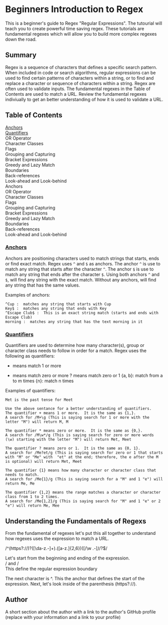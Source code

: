 # Beginners Introduction to Regex
This is a beginner's guide to Regex "Regular Expressions".  The tutourial will teach you to create powerful time saving regex.  These tutorials are fundamental regexes which will allow you to build more complex regexes down the road.  

## Summary
Regex is a sequence of characters that defines a specific search pattern.  When included in code or search algorithms, regular expressions can be used to find certain patterns of characters within a string, or to find and replace a character or sequence of characters within a string.  Regex are often used to validate inputs.  The  fundamental regexes in the Table of Contents are used to match a URL.  Review the fundamental regexes indiviually to get an better understanding of how it is used to validate a URL.

## Table of Contents

[Anchors](#Anchors)   
[Quantifiers](#Quatifiers)  
OR Operator  
Character Classes  
Flags  
Grouping and Capturing  
Bracket Expressions  
Greedy and Lazy Match  
Boundaries  
Back-references  
Look-ahead and Look-behind  
Anchors    
OR Operator  
Character Classes  
Flags  
Grouping and Capturing  
Bracket Expressions  
Greedy and Lazy Match  
Boundaries  
Back-references  
Look-ahead and Look-behind  

### <ins>Anchors<ins>  
Anchors are positioning characters used to match strings that starts, ends or find exact match.  Regex uses `^` and `$` as anchors.
The anchor `^` is use to match any string that starts after the character `^`.
The anchor `$` is use to match any string that ends after the character `$`.
Using both anchors `^` and `$`, will find any string with the exact match.
Without any anchors, will find any string that has the same values.

Examples of anchors:
```
^Cup :  matches any string that starts with Cup
Key$ :  matches any string that ends with Key
^Escape Club$ :  This is an exact string match (starts and ends with Escape Club)
morning :  matches any string that has the text morning in it
```
  

### <ins>Quantifiers<ins>
Quantifiers are used to determine how many character(s), group or character class needs to follow in order for a match.  Regex uses the following as quantifiers:  
+ means match 1 or more  
* means match zero or more
? means match zero or 1
{a, b}: match from a to m times
{n}: match n times 
  
Examples of quantifiers:  
```   
Met is the past tense for Meet  

Use the above sentance for a better understanding of quantifiers.  
The quantifier + means 1 or more.  It is the same as {1,}.
A search for /M+\g (This is saying search for 1 or more with the letter "M") will return M, M  

The quantifier * means zero or more.  It is the same as {0,}.
A search for /M\w*/g (This is saying search for zero or more words (\w) starting with the letter "M") will return Met, Meet

The quantifier ? means zero or 1.  It is the same as {0, 1}.
A search for /Me?et/g (This is saying search for zero or 1 that starts with "M" or "Me" with  "et" at the end; therefore, the e after the M is optional) will return Met, Meet  

The quantifier {1} means how many character or character class that needs to match.  
A search for /Me{1}/g (This is saying search for a "M" and 1 "e") will return Me, Me

The quantifier {1,2} means the range matches a character or character class from 1 to 2 times.  
A search for /Me{1,2}/g (This is saying search for "M" and 1 "e" or 2 "e") will return Me, Mee  
```
## Understanding the Fundamentals of Regexs
From the fundamental of regexes let's put this all together to understand how regexes uses the expression to match a URL.  

/^(https?:\/\/)?([\da-z\.-]+)\.([a-z\.]{2,6})([\/\w \.-]*)*\/?$/  

Let's start from the beginning and ending of the expression.  
/ and /  
This define the regular expression boundary

The next character is ^.  This the anchor that defines the start of the expression.
Next, let's look inside of the parenthesis (https?:\/\/).  

## Author
A short section about the author with a link to the author's GitHub profile (replace with your information and a link to your profile)
